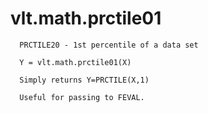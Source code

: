 # vlt.math.prctile01

```
  PRCTILE20 - 1st percentile of a data set
  
  Y = vlt.math.prctile01(X)
 
  Simply returns Y=PRCTILE(X,1)
 
  Useful for passing to FEVAL.

```
